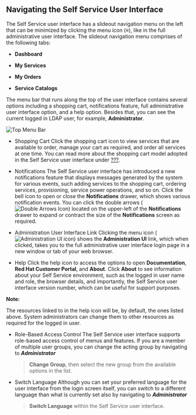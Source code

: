 ## Navigating the Self Service User Interface

The Self Service user interface has a slideout navigation menu on the left that can be minimized by clicking the menu icon (≡), like in the full administrative user interface. The slideout navigation menu comprises of the following tabs:

  - **Dashboard**

  - **My Services**

  - **My Orders**

  - **Service Catalogs**

The menu bar that runs along the top of the user interface contains several options including a shopping cart, notifications feature, full administrative user interface option, and a help option. Besides that,
you can see the current logged in LDAP user, for example,
**Administrator**.

![Top Menu Bar](../images/ssui-menu-bar.png)

  - Shopping Cart
    Click the shopping cart icon to view services that are available to order, manage your cart as required, and order all services at one time. You can read more about the shopping cart model adopted in the
    Self Service user interface under [???](#service-catalog-tab).

  - Notifications
    The Self Service user interface has introduced a new notifications feature that displays messages generated by the system for various events, such adding services to the shopping cart, ordering
    services, provisioning, service power operations, and so on. Click the bell icon to open or close the **Notifications** drawer, which shows various notification events. You can click the double arrows
    (![Double Arrows Icon](../images/ssui_doublearrows_icon.png)) located on the upper-left of the **Notifications** drawer to expand or contract the size of the **Notifications** screen as required.

  - Administration User Interface Link Clicking the menu icon (![Administration UI icon](../images/ssui-administration-ui-icon.png)) shows the **Administration UI** link, which when clicked, takes you to the full administrative user interface login page in a new window or tab of your web browser.

  - Help
    Click the help icon to access the options to open **Documentation**,
    **Red Hat Customer Portal**, and **About**. Click **About** to see information about your Self Service environment, such as the logged in user name and role, the browser details, and importantly, the Self Service user interface version number, which can be useful for support purposes.

**Note:**

The resources linked to in the help icon will be, by default, the ones listed above. System administrators can change them to other resources as required for the logged in user.

  - Role-Based Access Control
    The Self Service user interface supports role-based access control of menus and features. If you are a member of multiple user groups, you can change the acting group by navigating to ***Administrator***
    > **Change Group**, then select the new group from the available options in the list.

  - Switch Language
    Although you can set your preferred language for the user interface from the login screen itself, you can switch to a different language than what is currently set also by navigating to ***Administrator***
    > **Switch Language** within the Self Service user interface.
